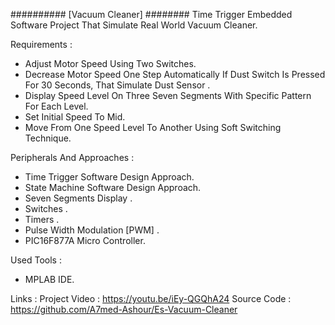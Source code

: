 ########## [Vacuum Cleaner] ########
Time Trigger Embedded Software Project That Simulate Real World Vacuum Cleaner.

Requirements :

- Adjust Motor Speed Using Two Switches.
- Decrease Motor Speed One Step Automatically If Dust Switch Is Pressed For 30 Seconds, That Simulate Dust Sensor .
- Display Speed Level On Three Seven Segments With Specific Pattern For Each Level.
- Set Initial Speed To Mid.
- Move From One Speed Level To Another Using Soft Switching Technique.


Peripherals And Approaches :

- Time Trigger   Software Design Approach.
- State Machine Software Design Approach.
- Seven Segments Display .
- Switches .
- Timers .
- Pulse Width Modulation [PWM] .
- PIC16F877A Micro Controller.

Used Tools :

- MPLAB IDE.

Links :
Project Video : https://youtu.be/iEy-QGQhA24
Source Code : https://github.com/A7med-Ashour/Es-Vacuum-Cleaner
